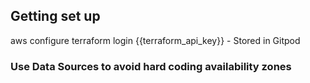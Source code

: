 ## Getting set up
aws configure
terraform login {{terraform_api_key}} - Stored in Gitpod

### Use Data Sources to avoid hard coding availability zones